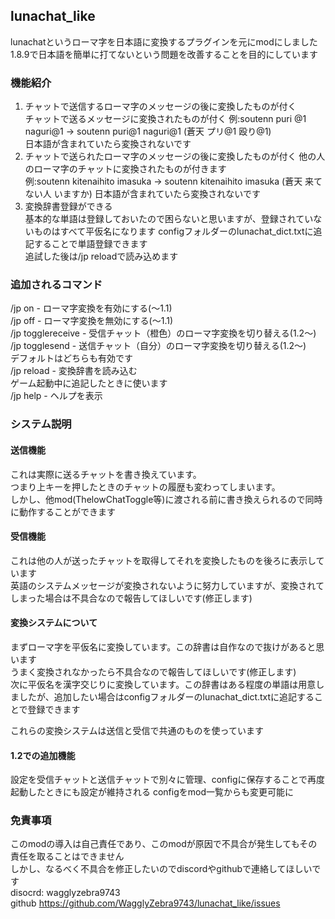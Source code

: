 ## lunachat_like
lunachatというローマ字を日本語に変換するプラグインを元にmodにしました  
1.8.9で日本語を簡単に打てないという問題を改善することを目的にしています  
### 機能紹介
1. チャットで送信するローマ字のメッセージの後に変換したものが付く  
チャットで送るメッセージに変換されたものが付く 
例:soutenn puri @1 naguri@1 → soutenn puri@1 naguri@1 (蒼天 プリ@1 殴り@1)  
日本語が含まれていたら変換されないです
2. チャットで送られたローマ字のメッセージの後に変換したものが付く 
他の人のローマ字のチャットに変換されたものが付きます  
例:soutenn kitenaihito imasuka → soutenn kitenaihito imasuka (蒼天 来てない人 いますか)
 日本語が含まれていたら変換されないです
3. 変換辞書登録ができる  
基本的な単語は登録しておいたので困らないと思いますが、登録されていないものはすべて平仮名になります
configフォルダーのlunachat_dict.txtに追記することで単語登録できます  
追試した後は/jp reloadで読み込めます

### 追加されるコマンド
/jp on - ローマ字変換を有効にする(～1.1)  
/jp off - ローマ字変換を無効にする(～1.1)  
/jp togglereceive - 受信チャット（橙色）のローマ字変換を切り替える(1.2～)  
/jp togglesend - 送信チャット（自分）のローマ字変換を切り替える(1.2～)  
デフォルトはどちらも有効です  
/jp reload - 変換辞書を読み込む  
ゲーム起動中に追記したときに使います  
/jp help - ヘルプを表示

### システム説明  
#### 送信機能
これは実際に送るチャットを書き換えています。  
つまり上キーを押したときのチャットの履歴も変わってしまいます。  
しかし、他mod(ThelowChatToggle等)に渡される前に書き換えられるので同時に動作することができます
#### 受信機能
これは他の人が送ったチャットを取得してそれを変換したものを後ろに表示しています  
英語のシステムメッセージが変換されないように努力していますが、変換されてしまった場合は不具合なので報告してほしいです(修正します)
#### 変換システムについて
まずローマ字を平仮名に変換しています。この辞書は自作なので抜けがあると思います  
うまく変換されなかったら不具合なので報告してほしいです(修正します)  
次に平仮名を漢字交じりに変換しています。この辞書はある程度の単語は用意しましたが、追加したい場合はconfigフォルダーのlunachat_dict.txtに追記することで登録できます  

これらの変換システムは送信と受信で共通のものを使っています

#### 1.2での追加機能
設定を受信チャットと送信チャットで別々に管理、configに保存することで再度起動したときにも設定が維持される
configをmod一覧からも変更可能に

### 免責事項
このmodの導入は自己責任であり、このmodが原因で不具合が発生してもその責任を取ることはできません  
しかし、なるべく不具合を修正したいのでdiscordやgithubで連絡してほしいです  
disocrd: wagglyzebra9743  
github https://github.com/WagglyZebra9743/lunachat_like/issues